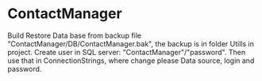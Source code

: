 # ContactManager

Build
Restore Data base from backup file "ContactManager/DB/ContactManager.bak", the backup is in folder Utills in project. Create user in SQL server: "ContactManager"/"password". Then use that in ConnectionStrings, where change please Data source, login and password. 
